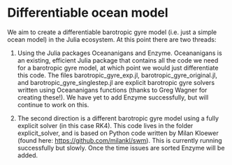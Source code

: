 # Differentiable ocean model

We aim to create a differentiable barotropic gyre model (i.e. just a simple ocean model) in the Julia ecosystem. At this point there are two threads:

  1. Using the Julia packages Oceananigans and Enzyme. Oceananigans is an existing, efficient Julia package that contains all the code we need for a barotropic gyre model, at which point we would just differentiate this code. The files barotropic_gyre_exp.jl, barotropic_gyre_original.jl, and barotropic_gyre_singlestep.jl are explicit barotropic gyre solvers written using Oceananigans functions (thanks to Greg Wagner for creating these!). We have yet to add Enzyme successfully, but will continue to work on this. 
  
  2. The second direction is a different barotropic gyre model using a fully explicit solver (in this case RK4). This code lives in the folder explicit_solver, and is based on Python code written by Milan Kloewer (found here: https://github.com/milankl/swm). This is currently running successfully but slowly. Once the time issues are sorted Enzyme will be added.
